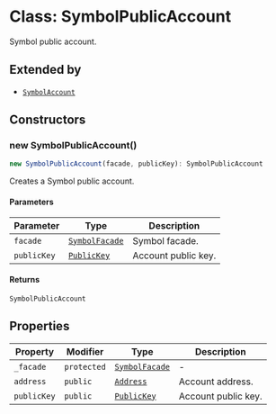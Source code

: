 # Class: SymbolPublicAccount

Symbol public account.

## Extended by

- [`SymbolAccount`](SymbolAccount.md)

## Constructors

### new SymbolPublicAccount()

```ts
new SymbolPublicAccount(facade, publicKey): SymbolPublicAccount
```

Creates a Symbol public account.

#### Parameters

| Parameter | Type | Description |
| ------ | ------ | ------ |
| `facade` | [`SymbolFacade`](SymbolFacade.md) | Symbol facade. |
| `publicKey` | [`PublicKey`](../../index/classes/PublicKey.md) | Account public key. |

#### Returns

`SymbolPublicAccount`

## Properties

| Property | Modifier | Type | Description |
| ------ | ------ | ------ | ------ |
| <a id="_facade"></a> `_facade` | `protected` | [`SymbolFacade`](SymbolFacade.md) | - |
| <a id="address"></a> `address` | `public` | [`Address`](Address.md) | Account address. |
| <a id="publickey"></a> `publicKey` | `public` | [`PublicKey`](../../index/classes/PublicKey.md) | Account public key. |
